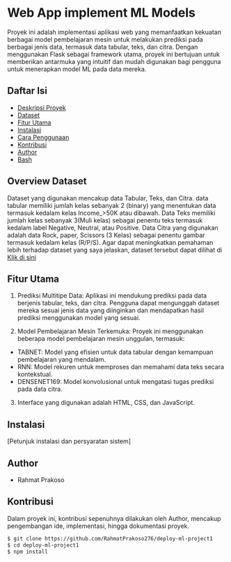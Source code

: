 # Web App implement ML Models

Proyek ini adalah implementasi aplikasi web yang memanfaatkan kekuatan berbagai model pembelajaran mesin untuk melakukan prediksi pada berbagai jenis data, termasuk data tabular, teks, dan citra. Dengan menggunakan Flask sebagai framework utama, proyek ini bertujuan untuk memberikan antarmuka yang intuitif dan mudah digunakan bagi pengguna untuk menerapkan model ML pada data mereka.

## Daftar Isi

- [Deskripsi Proyek](#Web-App-implement-ML-Models)
- [Dataset](#WOverview-Dataset)
- [Fitur Utama](#Fitur-Utama)
- [Instalasi](#instalasi)
- [Cara Penggunaan](#cara-penggunaan)
- [Kontribusi](#kontribusi)
- [Author](#Author)
- [Bash](#bash)

## Overview Dataset
Dataset yang digunakan mencakup data Tabular, Teks, dan Citra. data tabular memiliki jumlah kelas sebanyak 2 (binary) yang menentukan data termasuk kedalam kelas Income_>50K atau dibawah. Data Teks memiliki jumlah kelas sebanyak 3(Muli kelas) sebagai penentu teks termasuk kedalam label Negative, Neutral, atau Positive. Data Citra yang digunakan adalah data Rock, paper, Scissors (3 Kelas) sebagai penentu gambar termasuk kedalam kelas (R/P/S). Agar dapat meningkatkan pemahaman lebih terhadap dataset yang saya jelaskan, dataset tersebut dapat dilihat di [Klik di sini](https://drive.google.com/drive/folders/1LLWPaI13a5hDUFocoFy6BxHQRmtH3QRm?usp=drive_link)

## Fitur Utama
1. Prediksi Multitipe Data: Aplikasi ini mendukung prediksi pada data berjenis tabular, teks, dan citra. Pengguna dapat mengunggah dataset mereka sesuai jenis data 
  yang diinginkan dan mendapatkan hasil prediksi menggunakan model yang sesuai.

2. Model Pembelajaran Mesin Terkemuka: Proyek ini menggunakan beberapa model pembelajaran mesin unggulan, termasuk:
 - TABNET: Model yang efisien untuk data tabular dengan kemampuan pembelajaran yang mendalam.
 - RNN: Model rekuren untuk memproses dan memahami data teks secara kontekstual.
 - DENSENET169: Model konvolusional untuk mengatasi tugas prediksi pada data citra.

3. Interface yang digunakan adalah HTML, CSS, dan JavaScript.

## Instalasi

[Petunjuk instalasi dan persyaratan sistem]

## Author
- Rahmat Prakoso

## Kontribusi
Dalam proyek ini, kontribusi sepenuhnya dilakukan oleh Author, mencakup pengembangan ide, implementasi, hingga dokumentasi proyek.

```bash
$ git clone https://github.com/RahmatPrakoso276/deploy-ml-project1
$ cd deploy-ml-project1
$ npm install
